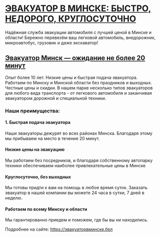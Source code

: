 <h1><a href="https://xn--80aaecprldqlhyrhn0n.xn--90ais/">ЭВАКУАТОР В МИНСКЕ: БЫСТРО, НЕДОРОГО, КРУГЛОСУТОЧНО</a></h1>

<p>Надёжная служба эвакуации автомобиля с лучшей ценой в Минске и области!
Бережно перевезём ваш легковой автомобиль, внедорожник, микроавтобус, грузовик и даже экскаватор!</p>

<h2><a href="https://xn--80aaecprldqlhyrhn0n.xn--90ais/">Эвакуатор Минск — ожидание не более 20 минут</a></h2>

<p>Опыт более 10 лет. Низкие цены и быстрая подача эвакуатора. Работаем по Минску и Минской области без праздников и выходных. Честные цены и скидки. В нашем парке несколько типов эвакуаторов для любого вида транспорта - от легкового автомобиля и заканчивая эвакуатором дорожной и специальной техники.</p>

<h3>Наши преимущества:</h3>

<h4>1. Быстрая подача эвакуатора</h4>

<p>Наши эвакуаторы дежурят во всех районах Минска. Благодаря этому мы прибываем на место в течение 20 минут.</p>

<h4>Низкие цены на эвакуацию</h4>
<p>Мы работаем без посредников, и благодаря собственному автопарку техники обеспечиваем наиболее привлекательные цены в Минске</p>

<h4>Круглосуточно, без выходных</h4>
<p>Мы готовы придти к вам на помощь в любое время суток. Заказать эвакуатор в нашей компании вы можете 24 часа в сутки, 7 дней в неделю.</p>

<h4>Работаем по всему Минску и области</h4>
<p>Мы гарантированно приедем и поможем, где бы вы ни находились.</p>


Подробнее на сайте: <a href="https://xn--80aaecprldqlhyrhn0n.xn--90ais/">https://эвакуаторвминске.бел</a>
